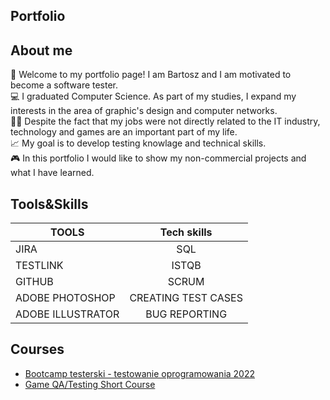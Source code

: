 ## Portfolio
## About me
👋 Welcome to my portfolio page! I am Bartosz and I am motivated to become a software tester. <br />
💻 I graduated Computer Science. As part of my studies, I expand my interests in the area of graphic's design and computer networks.<br />
👷🏽 Despite the fact that my jobs were not directly related to the IT industry, technology and games are an important part of my life.<br />
📈 My goal is to develop testing knowlage and technical skills.<br />
🎮 In this portfolio I would like to show my non-commercial projects and what I have learned.
## Tools&Skills
| TOOLS              | Tech skills                  | 
| ------------------ |:----------------------------:| 
| JIRA               | SQL                          | 
| TESTLINK           | ISTQB                        |   
| GITHUB             | SCRUM                        |    
| ADOBE PHOTOSHOP    | CREATING TEST CASES          |   
| ADOBE ILLUSTRATOR  | BUG REPORTING                |   
## Courses
* [Bootcamp testerski - testowanie oprogramowania 2022](https://www.udemy.com/course/bootcamp-testerski-tester-oprogramowania/)
* [Game QA/Testing Short Course](https://www.udemy.com/course/game-qatesting-short-course/)
